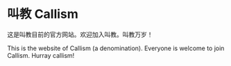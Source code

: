 # 叫教 Callism
这是叫教目前的官方网站。欢迎加入叫教。叫教万岁！

This is the website of Callism (a denomination). Everyone is welcome to join Callism. Hurray callism!
